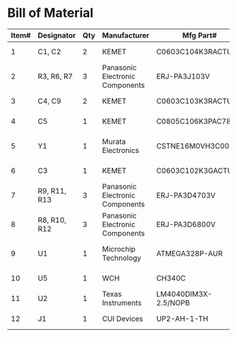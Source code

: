# Bill of Material

|Item#  |Designator     |Qty|Manufacturer                   |Mfg Part#              |Description / Value                |Package/Footprint      |Type
|-------|---------------|---|-------------------------------|-----------------------|-----------------------------------|-----------------------|----
|1      |C1, C2         |2  |KEMET                          |C0603C104K3RACTU       |CAP CER 0.1uF 25V 0603             |0603                   |SMD
|2      |R3, R6, R7     |3  |Panasonic Electronic Components|ERJ-PA3J103V           |RES SMD 10K OHM 5% 1/4W 0603       |0603                   |SMD
|3      |C4, C9         |2  |KEMET                          |C0603C103K3RACTU       |CAP CER 10000PF 25V 0603           |0603                   |SMD
|4      |C5             |1  |KEMET                          |C0805C106K3PAC7800     |CAP CER 10UF 25V X5R 0805          |0805                   |SMD
|5      |Y1             |1  |Murata Electronics             |CSTNE16M0VH3C000R0     |CERAMIC RES 16.0000MHZ 15PF SMD    |X3-SMD-3.6X1.3X0.8MM   |SMD
|6      |C3             |1  |KEMET                          |C0603C102K3GACTU       |CAP CER 1000PF 25V 0603            |0603                   |SMD
|7      |R9, R11, R13   |3  |Panasonic Electronic Components|ERJ-PA3D4703V          |RES SMD 470K OHM 0.5% 1/4W 0603    |0603                   |SMD
|8      |R8, R10, R12   |3  |Panasonic Electronic Components|ERJ-PA3D6800V          |RES SMD 680 OHM 0.5% 1/4W 0603     |0603                   |SMD
|9      |U1             |1  |Microchip Technology           |ATMEGA328P-AUR         |MICROCONTROLLER ATMEGA328P-AU SMD  |32-TQFP                |SMD
|10     |U5             |1  |WCH                            |CH340C                 |USB to SERIAL IC CH340C SMD        |SO016                  |SMD
|11     |U2             |1  |Texas Instruments              |LM4040DIM3X-2.5/NOPB   |IC VREF SHUNT 1% SOT23-3           |SOT23-3                |SMD
|12     |J1             |1  |CUI Devices                    |UP2-AH-1-TH            |USB TYPE A PLUG SINGLE R/A PCB     |USB-A-H                |PTH
